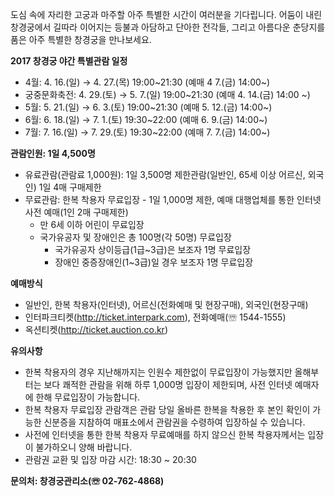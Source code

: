 도심 속에 자리한 고궁과 마주할 아주 특별한 시간이 여러분을 기다립니다. 어둠이 내린 창경궁에서 길따라 이어지는 등불과 아담하고 단아한 전각들, 그리고 아름다운 춘당지를 품은 아주 특별한 창경궁을 만나보세요.

**2017 창경궁 야간 특별관람 일정**
- 4월: 4. 16.(일) → 4. 27.(목) 19:00~21:30 (예매 4 7.(금) 14:00~)
- 궁중문화축전: 4. 29.(토) → 5. 7.(일) 19:00~21:30 (예매 4. 14.(금) 14:00 ~)
- 5월: 5. 21.(일) → 6. 3.(토) 19:00~21:30 (예매 5. 12.(금) 14:00~)
- 6월: 6. 18.(일) → 7. 1.(토) 19:30~22:00 (예매 6. 9.(금) 14:00~)
- 7월: 7. 16.(일) → 7. 29.(토) 19:30~22:00 (예매 7. 7.(금) 14:00~)

**관람인원: 1일 4,500명**
- 유료관람(관람료 1,000원): 1일 3,500명 제한관람(일반인, 65세 이상 어르신, 외국인) 1일 4매 구매제한
- 무료관람: 한복 착용자 무료입장 - 1일 1,000명 제한, 예매 대행업체를 통한 인터넷 사전 예매(1인 2매 구매제한)
  - 만 6세 이하 어린이 무료입장
  - 국가유공자 및 장애인은 총 100명(각 50명) 무료입장
    - 국가유공자 상이등급(1급~3급)은 보조자 1명 무료입장
    - 장애인 중증장애인(1~3급)일 경우 보조자 1명 무료입장

**예매방식**
- 일반인, 한복 착용자(인터넷), 어르신(전화예매 및 현장구매), 외국인(현장구매)
- 인터파크티켓(http://ticket.interpark.com), 전화예매(☏ 1544-1555)
- 옥션티켓(http://ticket.auction.co.kr)

**유의사항**
- 한복 착용자의 경우 지난해까지는 인원수 제한없이 무료입장이 가능했지만 올해부터는 보다 쾌적한 관람을 위해 하루 1,000명 입장이 제한되며, 사전 인터넷 예매자에 한해 무료입장이 가능합니다.
- 한복 착용자 무료입장 관람객은 관람 당일 올바른 한복을 착용한 후 본인 확인이 가능한 신분증을 지참하여 매표소에서 관람권을 수령하여 입장하실 수 있습니다.
- 사전에 인터넷을 통한 한복 착용자 무료예매를 하지 않으신 한복 착용자께서는 입장이 불가하오니 양해 바랍니다.
- 관람권 교환 및 입장 마감 시간: 18:30 ~ 20:30

**문의처: 창경궁관리소(☏ 02-762-4868)**
